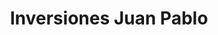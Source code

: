 ---
title: "Inversiones Juan Pablo"
url: /puerto-la-cruz/inversiones-juan-pablo/
shop: comodidad
---